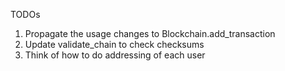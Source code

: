 TODOs
1. Propagate the usage changes to Blockchain.add_transaction 
2. Update validate_chain to check checksums
3. Think of how to do addressing of each user